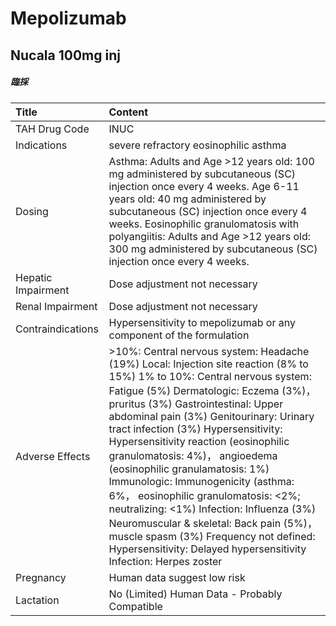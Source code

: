 # Mepolizumab

## Nucala 100mg inj

##### 臨採

| Title              | Content                                                                                                                                                                                                                                                                                                                                                                                                                                                                                                                                                                                                                                                                                 |
|:-------------------|:----------------------------------------------------------------------------------------------------------------------------------------------------------------------------------------------------------------------------------------------------------------------------------------------------------------------------------------------------------------------------------------------------------------------------------------------------------------------------------------------------------------------------------------------------------------------------------------------------------------------------------------------------------------------------------------|
| TAH Drug Code      | INUC                                                                                                                                                                                                                                                                                                                                                                                                                                                                                                                                                                                                                                                                                    |
| Indications        | severe refractory eosinophilic asthma                                                                                                                                                                                                                                                                                                                                                                                                                                                                                                                                                                                                                                                   |
| Dosing             | Asthma: Adults and Age >12 years old: 100 mg administered by subcutaneous (SC) injection once every 4 weeks. Age 6-11 years old: 40 mg administered by subcutaneous (SC) injection once every 4 weeks. Eosinophilic granulomatosis with polyangiitis: Adults and Age >12 years old: 300 mg administered by subcutaneous (SC) injection once every 4 weeks.                                                                                                                                                                                                                                                                                                                              |
| Hepatic Impairment | Dose adjustment not necessary                                                                                                                                                                                                                                                                                                                                                                                                                                                                                                                                                                                                                                                           |
| Renal Impairment   | Dose adjustment not necessary                                                                                                                                                                                                                                                                                                                                                                                                                                                                                                                                                                                                                                                           |
| Contraindications  | Hypersensitivity to mepolizumab or any component of the formulation                                                                                                                                                                                                                                                                                                                                                                                                                                                                                                                                                                                                                     |
| Adverse Effects    | >10%: Central nervous system: Headache (19%) Local: Injection site reaction (8% to 15%) 1% to 10%: Central nervous system: Fatigue (5%) Dermatologic: Eczema (3%)， pruritus (3%) Gastrointestinal: Upper abdominal pain (3%) Genitourinary: Urinary tract infection (3%) Hypersensitivity: Hypersensitivity reaction (eosinophilic granulomatosis: 4%)， angioedema (eosinophilic granulamatosis: 1%) Immunologic: Immunogenicity (asthma: 6%， eosinophilic granulomatosis: <2%; neutralizing: <1%) Infection: Influenza (3%) Neuromuscular & skeletal: Back pain (5%)， muscle spasm (3%) Frequency not defined: Hypersensitivity: Delayed hypersensitivity Infection: Herpes zoster |
| Pregnancy          | Human data suggest low risk                                                                                                                                                                                                                                                                                                                                                                                                                                                                                                                                                                                                                                                             |
| Lactation          | No (Limited) Human Data - Probably Compatible                                                                                                                                                                                                                                                                                                                                                                                                                                                                                                                                                                                                                                           |

